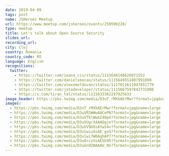 ```yaml
---
date: 2019-04-09
tags: post
name: JSHeroes Meetup
url: https://www.meetup.com/jsheroes/events/259590228/
type: meetup
title: Let's talk about Open Source Security
slides_url:
recording_url:
city: Cluj
country: Romania
country_code: RO
language: English
recognitions:
  twitter:
    - https://twitter.com/ioana_cis/status/1115648140626071552
    - https://twitter.com/danielsmocan/status/1115649551807991808
    - https://twitter.com/alexnmoldovan/status/1117021611947851779
    - https://twitter.com/jotadeveloper/status/1115667597842731008
    - https://x.com/liran_tal/status/1115633362297925633
image_header: https://pbs.twimg.com/media/D3uT_rMXkAErMwr?format=jpg&name=large
images:
  - https://pbs.twimg.com/media/D3uT_rMXkAErMwr?format=jpg&name=large
  - https://pbs.twimg.com/media/D3uVR5WWwAACePN?format=jpg&name=large
  - https://pbs.twimg.com/media/D3uVTElWwAI4Op4?format=jpg&name=large
  - https://pbs.twimg.com/media/D3uVUgrX4AAQgje?format=jpg&name=large
  - https://pbs.twimg.com/media/D3uVV9OXsAYwS4v?format=jpg&name=large
  - https://pbs.twimg.com/media/D3ulwiuXsAE_gvG?format=jpg&name=large
  - https://pbs.twimg.com/media/D3ulwi7W0Agh6P7?format=jpg&name=large
  - https://pbs.twimg.com/media/D3uOrczXsAE5b95?format=jpg&name=large
  - https://pbs.twimg.com/media/D3uGn9ZWAAAU_N5?format=jpg&name=large
---
```

